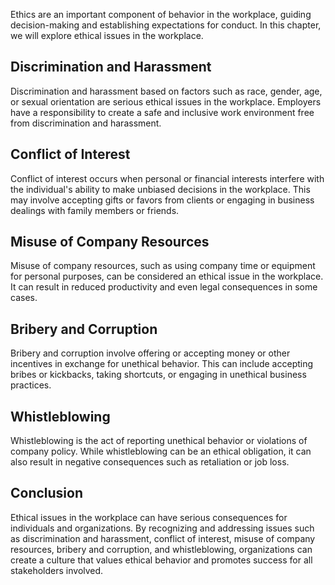 
Ethics are an important component of behavior in the workplace, guiding decision-making and establishing expectations for conduct. In this chapter, we will explore ethical issues in the workplace.

Discrimination and Harassment
-----------------------------

Discrimination and harassment based on factors such as race, gender, age, or sexual orientation are serious ethical issues in the workplace. Employers have a responsibility to create a safe and inclusive work environment free from discrimination and harassment.

Conflict of Interest
--------------------

Conflict of interest occurs when personal or financial interests interfere with the individual's ability to make unbiased decisions in the workplace. This may involve accepting gifts or favors from clients or engaging in business dealings with family members or friends.

Misuse of Company Resources
---------------------------

Misuse of company resources, such as using company time or equipment for personal purposes, can be considered an ethical issue in the workplace. It can result in reduced productivity and even legal consequences in some cases.

Bribery and Corruption
----------------------

Bribery and corruption involve offering or accepting money or other incentives in exchange for unethical behavior. This can include accepting bribes or kickbacks, taking shortcuts, or engaging in unethical business practices.

Whistleblowing
--------------

Whistleblowing is the act of reporting unethical behavior or violations of company policy. While whistleblowing can be an ethical obligation, it can also result in negative consequences such as retaliation or job loss.

Conclusion
----------

Ethical issues in the workplace can have serious consequences for individuals and organizations. By recognizing and addressing issues such as discrimination and harassment, conflict of interest, misuse of company resources, bribery and corruption, and whistleblowing, organizations can create a culture that values ethical behavior and promotes success for all stakeholders involved.
